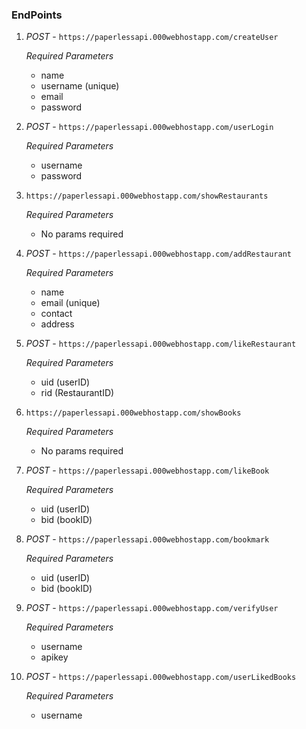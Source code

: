 ### EndPoints

1. *POST* - ```https://paperlessapi.000webhostapp.com/createUser```  
  
	*Required Parameters*
    - name
    - username (unique)
    - email
    - password  

2. *POST* - ```https://paperlessapi.000webhostapp.com/userLogin```
  
	*Required Parameters*  
    - username
    - password  

3. ```https://paperlessapi.000webhostapp.com/showRestaurants```
  
	*Required Parameters*
    - No params required

4. *POST* - ```https://paperlessapi.000webhostapp.com/addRestaurant```
  
	*Required Parameters*
    - name
    - email (unique)
    - contact
    - address  

5. *POST* - ```https://paperlessapi.000webhostapp.com/likeRestaurant```
  
	*Required Parameters*
    - uid (userID)
    - rid (RestaurantID)
   
6. ```https://paperlessapi.000webhostapp.com/showBooks```
  
	*Required Parameters*
    - No params required

7. *POST* - ```https://paperlessapi.000webhostapp.com/likeBook```
  
	*Required Parameters*
    - uid (userID)
    - bid (bookID)

8. *POST* - ```https://paperlessapi.000webhostapp.com/bookmark```
  
	*Required Parameters*
    - uid (userID)
    - bid (bookID)

9. *POST* - ```https://paperlessapi.000webhostapp.com/verifyUser```
  
	*Required Parameters*  
    - username
    - apikey  

10. *POST* - ```https://paperlessapi.000webhostapp.com/userLikedBooks```
  
	*Required Parameters*  
    - username